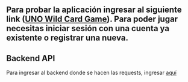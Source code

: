 ## Para probar la aplicación ingresar al siguiente link ([UNO Wild Card Game](https://main--reliable-profiterole-b8a305.netlify.app/)). Para poder jugar necesitas iniciar sesión con una cuenta ya existente o registrar una nueva. 

## Backend API
Para ingresar al backend donde se hacen las requests, ingresar [aquí](https://github.com/juanfdezg/back-end-uno-game)